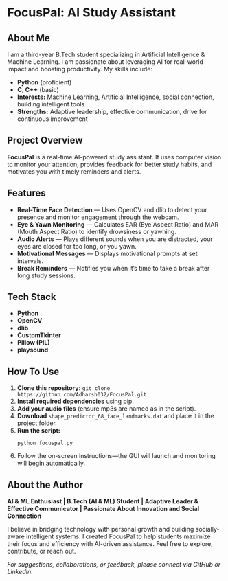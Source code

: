 # FocusPal: AI Study Assistant

## About Me

I am a third-year B.Tech student specializing in Artificial Intelligence & Machine Learning. I am passionate about leveraging AI for real-world impact and boosting productivity. My skills include:

- **Python** (proficient)
- **C, C++** (basic)
- **Interests:** Machine Learning, Artificial Intelligence, social connection, building intelligent tools
- **Strengths:** Adaptive leadership, effective communication, drive for continuous improvement

## Project Overview

**FocusPal** is a real-time AI-powered study assistant. It uses computer vision to monitor your attention, provides feedback for better study habits, and motivates you with timely reminders and alerts.

## Features

- **Real-Time Face Detection** — Uses OpenCV and dlib to detect your presence and monitor engagement through the webcam.
- **Eye & Yawn Monitoring** — Calculates EAR (Eye Aspect Ratio) and MAR (Mouth Aspect Ratio) to identify drowsiness or yawning.
- **Audio Alerts** — Plays different sounds when you are distracted, your eyes are closed for too long, or you yawn.
- **Motivational Messages** — Displays motivational prompts at set intervals.
- **Break Reminders** — Notifies you when it’s time to take a break after long study sessions.

## Tech Stack

- **Python**
- **OpenCV**
- **dlib**
- **CustomTkinter**
- **Pillow (PIL)**
- **playsound**

## How To Use

1. **Clone this repository:**
   `git clone https://github.com/Adharsh032/FocusPal.git`
2. **Install required dependencies** using pip.
3. **Add your audio files** (ensure mp3s are named as in the script).
4. **Download** `shape_predictor_68_face_landmarks.dat` and place it in the project folder.
5. **Run the script:**
    ```
    python focuspal.py
    ```
6. Follow the on-screen instructions—the GUI will launch and monitoring will begin automatically.

## About the Author

**AI & ML Enthusiast | B.Tech (AI & ML) Student | Adaptive Leader & Effective Communicator | Passionate About Innovation and Social Connection**

I believe in bridging technology with personal growth and building socially-aware intelligent systems. I created FocusPal to help students maximize their focus and efficiency with AI-driven assistance. Feel free to explore, contribute, or reach out.

*For suggestions, collaborations, or feedback, please connect via GitHub or LinkedIn.*
